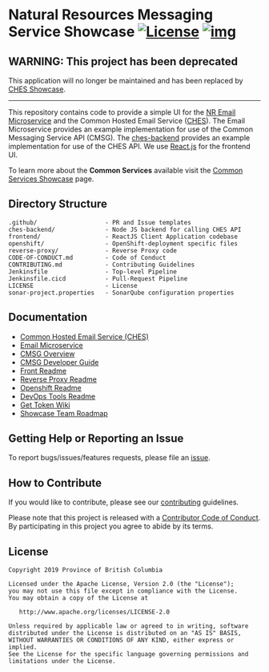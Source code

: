 # Natural Resources Messaging Service Showcase [![License](https://img.shields.io/badge/License-Apache%202.0-blue.svg)](LICENSE) [![img](https://img.shields.io/badge/Lifecycle-Retired-d45500)](https://github.com/bcgov/repomountie/blob/master/doc/lifecycle-badges.md)

## WARNING: This project has been deprecated

This application will no longer be maintained and has been replaced by [CHES Showcase](https://github.com/bcgov/common-hosted-email-service-showcase).

---

This repository contains code to provide a simple UI for the [NR Email Microservice](https://github.com/bcgov/nr-email-microservice) and the Common Hosted Email Service ([CHES](https://github.com/bcgov/common-hosted-email-service.git)).  The Email Microservice provides an example implementation for use of the Common Messaging Service API (CMSG).  The [ches-backend](ches-backend/README.md) provides an example implementation for use of the CHES API.  We use [React.js](https://reactjs.org) for the frontend UI.

To learn more about the **Common Services** available visit the [Common Services Showcase](https://bcgov.github.io/common-service-showcase/) page.

## Directory Structure

    .github/                   - PR and Issue templates
    ches-backend/              - Node JS backend for calling CHES API
    frontend/                  - ReactJS Client Application codebase
    openshift/                 - OpenShift-deployment specific files
    reverse-proxy/             - Reverse Proxy code
    CODE-OF-CONDUCT.md         - Code of Conduct
    CONTRIBUTING.md            - Contributing Guidelines
    Jenkinsfile                - Top-level Pipeline
    Jenkinsfile.cicd           - Pull-Request Pipeline
    LICENSE                    - License
    sonar-project.properties   - SonarQube configuration properties

## Documentation

* [Common Hosted Email Service (CHES)](https://github.com/bcgov/common-hosted-email-service/blob/master/README.md)
* [Email Microservice](https://github.com/bcgov/nr-email-microservice/blob/master/README.md)
* [CMSG Overview](https://github.com/bcgov/nr-email-microservice/blob/master/docs/overview.md)
* [CMSG Developer Guide](https://github.com/bcgov/nr-email-microservice/blob/master/docs/developer-guide.md)
* [Front Readme](frontend/README.md)
* [Reverse Proxy Readme](reverse-proxy/README.md)
* [Openshift Readme](openshift/README.md)
* [DevOps Tools Readme](https://github.com/bcgov/nr-showcase-devops-tools/blob/master/tools/README.md)
* [Get Token Wiki](https://github.com/bcgov/nr-get-token/wiki)
* [Showcase Team Roadmap](https://github.com/bcgov/nr-get-token/wiki/Product-Roadmap)


## Getting Help or Reporting an Issue

To report bugs/issues/features requests, please file an [issue](https://github.com/bcgov/nr-messaging-service-showcase/issues).

## How to Contribute

If you would like to contribute, please see our [contributing](CONTRIBUTING.md) guidelines.

Please note that this project is released with a [Contributor Code of Conduct](CODE-OF-CONDUCT.md). By participating in this project you agree to abide by its terms.

## License

    Copyright 2019 Province of British Columbia

    Licensed under the Apache License, Version 2.0 (the "License");
    you may not use this file except in compliance with the License.
    You may obtain a copy of the License at

       http://www.apache.org/licenses/LICENSE-2.0

    Unless required by applicable law or agreed to in writing, software
    distributed under the License is distributed on an "AS IS" BASIS,
    WITHOUT WARRANTIES OR CONDITIONS OF ANY KIND, either express or implied.
    See the License for the specific language governing permissions and
    limitations under the License.
